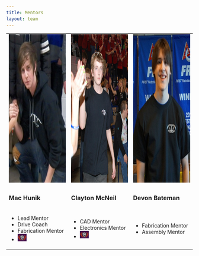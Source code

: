 ```yaml
---
title: Mentors
layout: team
---
```


<table>
    <tr>
        <td>
            <img style="height:400px;width:300px;" src="/members/machunik.png" alt="Mac Hunik" class="img-rounded">
        </td>
        <td>
            <img style="height:400px;width:300px;" src="/members/clayton-mcneil.jpg" alt="Clayton McNeil" class="img-rounded">
        </td>
        <td>
            <img style="height:400px;width:300px;" src="/members/devonbateman.png" alt="Devon Bateman" class="img-rounded">
        </td>
    </tr>
    <tr>
        <td>
            <h3>Mac Hunik</h3>
        </td>
        <td>
            <h3>Clayton McNeil</h3>
        </td>
        <td>
            <h3>Devon Bateman</h3>
        </td>
    </tr>
    <tr>
        <td>
            <ul class="list-unstyled">
                <li>Lead Mentor
                <li>Drive Coach
                <li>Fabrication Mentor
                <li><a href="http://www.chiefdelphi.com/forums/member.php?u=65077"><img src="/img/CDlogo.png" title="Chief Delphi" height="20px"></a>
            </ul>
        </td>
        <td>
            <ul class="list-unstyled">
  				<li>CAD Mentor
                <li>Electronics Mentor
                <li><a href="http://www.chiefdelphi.com/forums/member.php?u=66794"><img src="/img/CDlogo.png" title="Chief Delphi" height="20px"></a>
            </ul>
        </td>
        <td>
            <ul class="list-unstyled">
                <li>Fabrication Mentor
                <li>Assembly Mentor
            </ul>
        </td>
    </tr>
</table>

